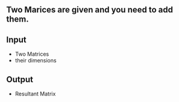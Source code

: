 ## Two Marices are given and you need to add them.

## Input
- Two Matrices
- their dimensions

## Output
- Resultant Matrix
